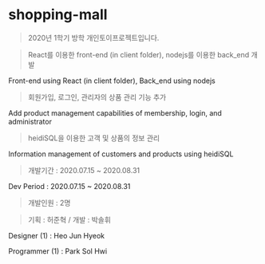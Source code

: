 # shopping-mall

> 2020년 1학기 방학 개인토이프로젝트입니다.


> React를 이용한 front-end (in client folder), nodejs를 이용한 back_end 개발

Front-end using React (in client folder), Back_end using nodejs


> 회원가입, 로그인, 관리자의 상품 관리 기능 추가

Add product management capabilities of membership, login, and administrator


> heidiSQL을 이용한 고객 및 상품의 정보 관리

Information management of customers and products using heidiSQL





> 개발기간 : 2020.07.15 ~ 2020.08.31

Dev Period : 2020.07.15 ~ 2020.08.31




> 개발인원 : 2명

> 기획 : 허준혁 / 개발 : 박솔휘



Designer (1) : Heo Jun Hyeok

Programmer (1) : Park Sol Hwi
